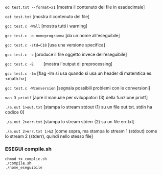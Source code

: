 ```od test.txt --format=x1``` 	[mostra il contenuto del file in esadecimale]

```cat test.txt``` 			[mostra il contenuto del file]

```gcc test.c -Wall``` 		[mostra tutti i warning]

```gcc test.c -o nomeprogramma``` 	[da un nome all'eseguibile]

```gcc test.c -std=C18```		[usa una versione specifica]

```gcc test.c -c```			[produce il file oggetto invece dell'eseguibile]

```gcc test.c -E	```		[mostra l'output di preprocessing]

```gcc test.c -lm```                  [flag -lm si usa quando si usa un header di matemtica es. <math.h>]

```gcc test.c -Wconversion```         [segnala possibili problemi con le conversioni]

```man 3 printf```                    [apre il manuale per sviluppatori (3) della funzione printf]

```./a.out 1>out.txt```               [stampa lo stream stdout (1) su un file out.txt. stdin ha codice 0]

```./a.out 2>err.txt```               [stampa lo stream stderr (2) su un file err.txt]

```./a.out 2>err.txt 1>&2```          [come sopra, ma stampa lo stream 1 (stdout) come lo stream 2 (stderr), quindi nello stesso file]

### ESEGUI compile.sh
```
chmod +x complie.sh
./compile.sh
./nome_eseguibile
```